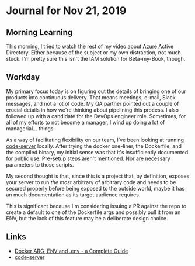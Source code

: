 # Journal for Nov 21, 2019

## Morning Learning

This morning, I tried to watch the rest of my video about Azure Active Directory. Either because of the subject or my own distraction, not much stuck. I'm pretty sure this isn't the IAM solution for Beta-my-Book, though.

## Workday

My primary focus today is on figuring out the details of bringing one of our products into continuous delivery. That means meetings, e-mail, Slack messages, and not a lot of code. My QA partner pointed out a couple of crucial details in how we're thinking about pipelining this process. I also followed up with a candidate for the DevOps engineer role. Sometimes, for all of my efforts to not become a manager, I wind up doing a lot of managerial... things.

As a way of facilitating flexibility on our team, I've been looking at running [code-server](https://github.com/cdr/code-server) locally. After trying the docker one-liner, the Dockerfile, and the compiled binary, my initial sense was that it's insufficiently documented for public use. Pre-setup steps aren't mentioned. Nor are necessary parameters to those scripts.

My second thought is that, since this is a project that, by definition, exposes your server to run _the most_ arbitrary of arbitrary code and needs to be secured properly before being exposed to the outside world, maybe it has an much documentation as its target audience requires.

This is significant because I'm considering issuing a PR against the repo to create a default to one of the Dockerfile args and possibly pull it from an ENV, but the lack of this feature may be a deliberate design choice.

## Links

* [Docker ARG, ENV and .env - a Complete Guide](https://vsupalov.com/docker-arg-env-variable-guide/)
* [code-server](https://github.com/cdr/code-server)
